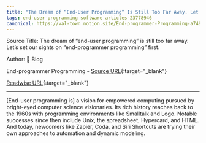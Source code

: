 ```yaml
---
title: "The Dream of “End-User Programming” Is Still Too Far Away. Let’s Set Our Sights on “End-Programmer Programming” First. (468479761)"
tags: end-user-programming software articles-23778946
canonical: https://val-town.notion.site/End-programmer-Programming-a749beb4a9b143f2990f575fb7e59b33
---
```


Source Title: The dream of “end-user programming” is still too far away. Let’s set our sights on “end-programmer programming” first.

Author: 📝
Blog





End-programmer Programming - [Source URL](https://val-town.notion.site/End-programmer-Programming-a749beb4a9b143f2990f575fb7e59b33){:target="_blank"}

[Readwise URL](https://readwise.io/open/468479761){:target="_blank"}

---

[End-user programming is] a vision for empowered computing pursued by bright-eyed computer science visionaries. Its rich history reaches back to the 1960s with programming environments like Smalltalk and Logo. Notable successes since then include Unix, the spreadsheet, Hypercard, and HTML. And today, newcomers like Zapier, Coda, and Siri Shortcuts are trying their own approaches to automation and dynamic modeling.
